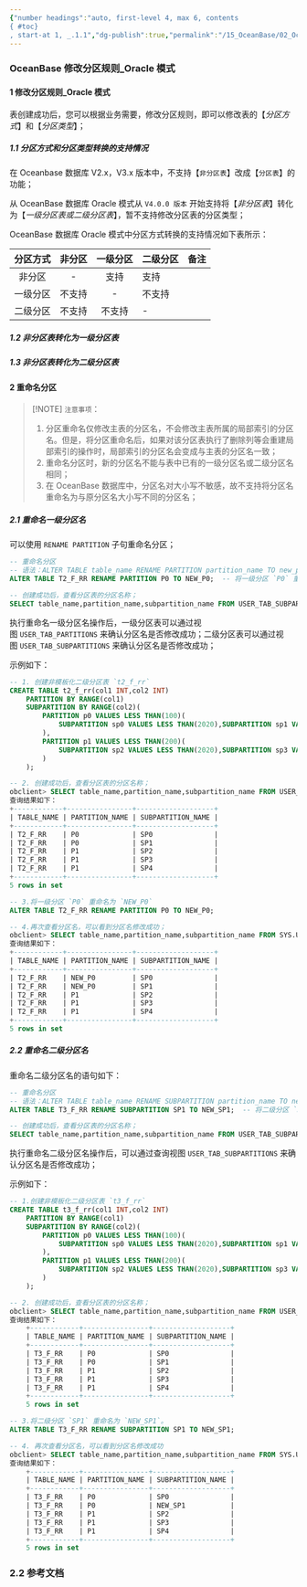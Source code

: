 ```yaml
---
{"number headings":"auto, first-level 4, max 6, contents
{ #toc}
, start-at 1, _.1.1","dg-publish":true,"permalink":"/15_OceanBase/02_OceanBase 基本操作/数据库对象管理_Oracle 租户/OceanBase 修改分区规则_Oracle 模式/","dgPassFrontmatter":true}
---
```



### OceanBase 修改分区规则_Oracle 模式

#### 1 修改分区规则_Oracle 模式
表创建成功后，您可以根据业务需要，修改分区规则，即可以修改表的【*分区方式*】和【*分区类型*】；

##### 1.1 分区方式和分区类型转换的支持情况
在 Oceanbase 数据库 V2.x，V3.x 版本中，不支持【`非分区表`】改成【`分区表`】的功能；

从 OceanBase 数据库 Oracle 模式从 `V4.0.0 版本` 开始支持将【*非分区表*】转化为【*一级分区表或二级分区表*】，暂不支持修改分区表的分区类型；

OceanBase 数据库 Oracle 模式中分区方式转换的支持情况如下表所示：

| 分区方式  | 非分区 | 一级分区 | 二级分区 | 备注 |
| :-------------: | :----------: | :------------: |:------------ |:------------ |
| 非分区 | - | 支持 | 支持 |  |
| 一级分区 | 不支持 | - | 不支持 |  |
| 二级分区 | 不支持 | 不支持 | - |  |


##### 1.2 非分区表转化为一级分区表

##### 1.3 非分区表转化为二级分区表


#### 2 重命名分区

> [!NOTE] `注意事项`：
> 1. 分区重命名仅修改主表的分区名，不会修改主表所属的局部索引的分区名。但是，将分区重命名后，如果对该分区表执行了删除列等会重建局部索引的操作时，局部索引的分区名会变成与主表的分区名一致；
> 2. 重命名分区时，新的分区名不能与表中已有的一级分区名或二级分区名相同；
> 3. 在 OceanBase 数据库中，分区名对大小写不敏感，故不支持将分区名重命名为与原分区名大小写不同的分区名；

##### 2.1 重命名一级分区名
可以使用 `RENAME PARTITION` 子句重命名分区；

```sql
-- 重命名分区
-- 语法：ALTER TABLE table_name RENAME PARTITION partition_name TO new_partition_name;
ALTER TABLE T2_F_RR RENAME PARTITION P0 TO NEW_P0;  -- 将一级分区 `P0` 重命名为 `NEW_P0`;

-- 创建成功后，查看分区表的分区名称；
SELECT table_name,partition_name,subpartition_name FROM USER_TAB_SUBPARTITIONS WHERE table_name = 'T2_F_RR';
```

执行重命名一级分区名操作后，一级分区表可以通过视图 `USER_TAB_PARTITIONS` 来确认分区名是否修改成功；二级分区表可以通过视图 `USER_TAB_SUBPARTITIONS` 来确认分区名是否修改成功；

示例如下：

```sql
-- 1. 创建非模板化二级分区表 `t2_f_rr`
CREATE TABLE t2_f_rr(col1 INT,col2 INT)
	PARTITION BY RANGE(col1)
	SUBPARTITION BY RANGE(col2)(
		PARTITION p0 VALUES LESS THAN(100)(
			SUBPARTITION sp0 VALUES LESS THAN(2020),SUBPARTITION sp1 VALUES LESS THAN(2021)
		),
		PARTITION p1 VALUES LESS THAN(200)(
			SUBPARTITION sp2 VALUES LESS THAN(2020),SUBPARTITION sp3 VALUES LESS THAN(2021),SUBPARTITION sp4 VALUES LESS THAN(2022)
		)
	);

-- 2. 创建成功后，查看分区表的分区名称；
obclient> SELECT table_name,partition_name,subpartition_name FROM USER_TAB_SUBPARTITIONS WHERE table_name = 'T2_F_RR';
查询结果如下：
+------------+----------------+-------------------+
| TABLE_NAME | PARTITION_NAME | SUBPARTITION_NAME |
+------------+----------------+-------------------+
| T2_F_RR    | P0             | SP0               |
| T2_F_RR    | P0             | SP1               |
| T2_F_RR    | P1             | SP2               |
| T2_F_RR    | P1             | SP3               |
| T2_F_RR    | P1             | SP4               |
+------------+----------------+-------------------+
5 rows in set

-- 3.将一级分区 `P0` 重命名为 `NEW_P0`
ALTER TABLE T2_F_RR RENAME PARTITION P0 TO NEW_P0;

-- 4.再次查看分区名，可以看到分区名修改成功；
obclient> SELECT table_name,partition_name,subpartition_name FROM SYS.USER_TAB_SUBPARTITIONS WHERE table_name = 'T2_F_RR';
查询结果如下：
+------------+----------------+-------------------+
| TABLE_NAME | PARTITION_NAME | SUBPARTITION_NAME |
+------------+----------------+-------------------+
| T2_F_RR    | NEW_P0         | SP0               |
| T2_F_RR    | NEW_P0         | SP1               |
| T2_F_RR    | P1             | SP2               |
| T2_F_RR    | P1             | SP3               |
| T2_F_RR    | P1             | SP4               |
+------------+----------------+-------------------+
5 rows in set
```


##### 2.2 重命名二级分区名

重命名二级分区名的语句如下：
```sql
-- 重命名分区
-- 语法：ALTER TABLE table_name RENAME SUBPARTITION partition_name TO new_partition_name;
ALTER TABLE T3_F_RR RENAME SUBPARTITION SP1 TO NEW_SP1;  -- 将二级分区 `SP1` 重命名为 `NEW_SP1`。

-- 创建成功后，查看分区表的分区名称；
SELECT table_name,partition_name,subpartition_name FROM USER_TAB_SUBPARTITIONS WHERE table_name = 'T3_F_RR';
```

执行重命名二级分区名操作后，可以通过查询视图 `USER_TAB_SUBPARTITIONS` 来确认分区名是否修改成功；

示例如下：
```sql
-- 1.创建非模板化二级分区表 `t3_f_rr`
CREATE TABLE t3_f_rr(col1 INT,col2 INT)
	PARTITION BY RANGE(col1)
	SUBPARTITION BY RANGE(col2)(
		PARTITION p0 VALUES LESS THAN(100)(
			SUBPARTITION sp0 VALUES LESS THAN(2020),SUBPARTITION sp1 VALUES LESS THAN(2021)
		),
		PARTITION p1 VALUES LESS THAN(200)(
			SUBPARTITION sp2 VALUES LESS THAN(2020),SUBPARTITION sp3 VALUES LESS THAN(2021),SUBPARTITION sp4 VALUES LESS THAN(2022)
		)
	);

-- 2. 创建成功后，查看分区表的分区名称；
obclient> SELECT table_name,partition_name,subpartition_name FROM USER_TAB_SUBPARTITIONS WHERE table_name = 'T3_F_RR';
查询结果如下：
    +------------+----------------+-------------------+
    | TABLE_NAME | PARTITION_NAME | SUBPARTITION_NAME |
    +------------+----------------+-------------------+
    | T3_F_RR    | P0             | SP0               |
    | T3_F_RR    | P0             | SP1               |
    | T3_F_RR    | P1             | SP2               |
    | T3_F_RR    | P1             | SP3               |
    | T3_F_RR    | P1             | SP4               |
    +------------+----------------+-------------------+
    5 rows in set

-- 3.将二级分区 `SP1` 重命名为 `NEW_SP1`。
ALTER TABLE T3_F_RR RENAME SUBPARTITION SP1 TO NEW_SP1;

-- 4. 再次查看分区名，可以看到分区名修改成功
obclient> SELECT table_name,partition_name,subpartition_name FROM SYS.USER_TAB_SUBPARTITIONS WHERE table_name = 'T3_F_RR';
查询结果如下：
    +------------+----------------+-------------------+
    | TABLE_NAME | PARTITION_NAME | SUBPARTITION_NAME |
    +------------+----------------+-------------------+
    | T3_F_RR    | P0             | SP0               |
    | T3_F_RR    | P0             | NEW_SP1           |
    | T3_F_RR    | P1             | SP2               |
    | T3_F_RR    | P1             | SP3               |
    | T3_F_RR    | P1             | SP4               |
    +------------+----------------+-------------------+
    5 rows in set
```


### 2.2 参考文档



